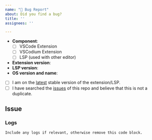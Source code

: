 ```yaml
---
name: "🐞 Bug Report"
about: Did you find a bug?
title: ''
assignees: ''

---
```


<!--
    Hi there! Thank you for submitting a bug report!

    Please fill out the template below; insufficient information or bad reproduction instructions will impair the
    ability of others to help you.
-->

<!-- All the below information must be provided for others to understand and help with your issue. -->
- **Component**: <!-- Indicate which is appropriate. Checked checkbox should look like this: [x] -->
    - [ ] VSCode Extension
    - [ ] VSCodium Extension
    - [ ] LSP (used with other editor)
- **Extension version**: <!-- Replace with version of the Typst LSP extension -->
- **LSP version**: <!-- Replace with version of the typst-lsp binary -->
- **OS version and name**: <!-- Replace with version + name, e.g. Ubuntu 22.04 or macOS 12.6 -->

<!-- All the below steps should be completed before submitting your issue. Checked checkbox should look like this: [x] -->
- [ ] I am on the [latest](https://github.com/nvarner/typst-lsp/tags) stable version of the extension/LSP.
- [ ] I have searched the [issues](https://github.com/nvarner/typst-lsp/issues) of this repo and believe that this is not a duplicate.

## Issue
<!--
    Now feel free to write your issue, and please be as descriptive as possible! Make sure to include detailed
    reproduction steps, but keep the examples minimal.
-->


### Logs
<!--
    If applicable.
    In VSCode/VSCodium, open the "Output" panel (ctrl+shift+U or cmd+shift+U) and select "Typst Language Server" from
    the dropdown on the right. Then copy-paste the contents of the logs below.
-->

```
Include any logs if relevant, otherwise remove this code block.
```

<!-- Thanks again 🙌 ❤ -->